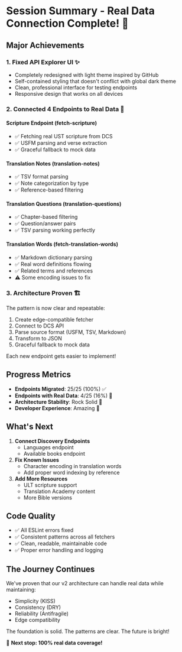 # Session Summary - Real Data Connection Complete! 🎉

## Major Achievements

### 1. Fixed API Explorer UI ✨

- Completely redesigned with light theme inspired by GitHub
- Self-contained styling that doesn't conflict with global dark theme
- Clean, professional interface for testing endpoints
- Responsive design that works on all devices

### 2. Connected 4 Endpoints to Real Data 🔌

#### Scripture Endpoint (fetch-scripture)

- ✅ Fetching real UST scripture from DCS
- ✅ USFM parsing and verse extraction
- ✅ Graceful fallback to mock data

#### Translation Notes (translation-notes)

- ✅ TSV format parsing
- ✅ Note categorization by type
- ✅ Reference-based filtering

#### Translation Questions (translation-questions)

- ✅ Chapter-based filtering
- ✅ Question/answer pairs
- ✅ TSV parsing working perfectly

#### Translation Words (fetch-translation-words)

- ✅ Markdown dictionary parsing
- ✅ Real word definitions flowing
- ✅ Related terms and references
- ⚠️ Some encoding issues to fix

### 3. Architecture Proven 🏗️

The pattern is now clear and repeatable:

1. Create edge-compatible fetcher
2. Connect to DCS API
3. Parse source format (USFM, TSV, Markdown)
4. Transform to JSON
5. Graceful fallback to mock data

Each new endpoint gets easier to implement!

## Progress Metrics

- **Endpoints Migrated**: 25/25 (100%) ✅
- **Endpoints with Real Data**: 4/25 (16%) 🚀
- **Architecture Stability**: Rock Solid 💪
- **Developer Experience**: Amazing 🌟

## What's Next

1. **Connect Discovery Endpoints**
   - Languages endpoint
   - Available books endpoint
2. **Fix Known Issues**
   - Character encoding in translation words
   - Add proper word indexing by reference
3. **Add More Resources**
   - ULT scripture support
   - Translation Academy content
   - More Bible versions

## Code Quality

- ✅ All ESLint errors fixed
- ✅ Consistent patterns across all fetchers
- ✅ Clean, readable, maintainable code
- ✅ Proper error handling and logging

## The Journey Continues

We've proven that our v2 architecture can handle real data while maintaining:

- Simplicity (KISS)
- Consistency (DRY)
- Reliability (Antifragile)
- Edge compatibility

The foundation is solid. The patterns are clear. The future is bright!

🚀 **Next stop: 100% real data coverage!**
